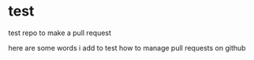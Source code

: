 # test
test repo to make a pull request

here are some words i add to test how to manage pull requests on github
